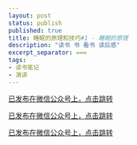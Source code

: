 ```yaml
---
layout: post
status: publish
published: true
title: 睡眠的原理和技巧#1 - 睡眠的原理
description: "读书 书 看书 读后感"
excerpt_separator: ===
tags:
- 读书笔记
- 演讲
---
```


[已发布在微信公众号上，点击跳转](https://mp.weixin.qq.com/s/AnqJoalnCdFgDndVdZ2gQQ)

[已发布在微信公众号上，点击跳转](https://mp.weixin.qq.com/s/AnqJoalnCdFgDndVdZ2gQQ)

[已发布在微信公众号上，点击跳转](https://mp.weixin.qq.com/s/AnqJoalnCdFgDndVdZ2gQQ)

